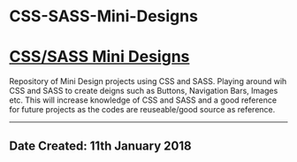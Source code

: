 # CSS-SASS-Mini-Designs

<h1><u>CSS/SASS Mini Designs</u></h1>

Repository of Mini Design projects using CSS and SASS.
Playing around wih CSS and SASS to create deigns such as Buttons, Navigation Bars, Images etc.
This will increase knowledge of CSS and SASS and a good reference for future projects as the codes are reuseable/good source as reference.

-----------------------------------------------------------------------
Date Created: 11th January 2018
-----------------------------------------------------------------------
